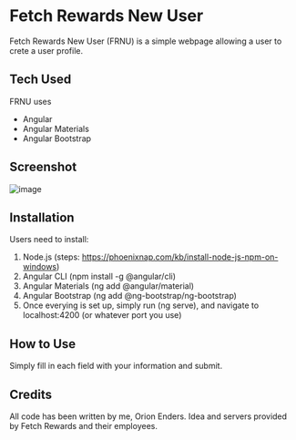 # Fetch Rewards New User
 Fetch Rewards New User (FRNU) is a simple webpage allowing a user to crete a user profile.
 
 ## Tech Used
 FRNU uses 
  - Angular
  - Angular Materials
  - Angular Bootstrap
  
  ## Screenshot
![image](https://user-images.githubusercontent.com/97060756/206920086-122906d8-212a-44f9-836b-a9ae44279ac0.png)
## Installation
Users need to install:
  1. Node.js (steps: https://phoenixnap.com/kb/install-node-js-npm-on-windows)
  2. Angular CLI (npm install -g @angular/cli)
  3. Angular Materials (ng add @angular/material)
  4. Angular Bootstrap (ng add @ng-bootstrap/ng-bootstrap)
  5. Once everying is set up, simply run (ng serve), and navigate to localhost:4200 (or whatever port you use)
## How to Use
Simply fill in each field with your information and submit.
## Credits
All code has been written by me, Orion Enders. Idea and servers provided by Fetch Rewards and their employees.
